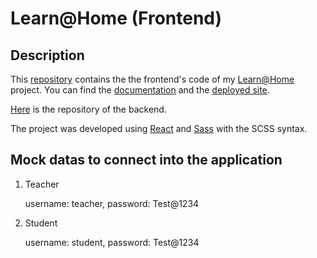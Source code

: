 # Learn@Home (Frontend)

## Description

This [repository](https://github.com/werner94fribourg/learn-at-home-frontend) contains the the frontend's code of my [Learn@Home](https://www.figma.com/file/BMomGVZqLZb811mDMShpLu/UI-design-Sportify-FR?node-id=0%3A1) project. You can find the [documentation](https://learn-at-home-frontend-docs.netlify.app) and the [deployed site](https://learn-at-home-frontend.vercel.app).

[Here](https://github.com/werner94fribourg/learn-at-home-backend) is the repository of the backend.

The project was developed using [React](https://react.dev/) and [Sass](https://sass-lang.com/) with the SCSS syntax.

## Mock datas to connect into the application

1. Teacher

   username: teacher, password: Test@1234

2. Student

   username: student, password: Test@1234
